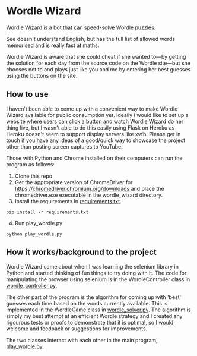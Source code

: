 # Wordle Wizard

Wordle Wizard is a bot that can speed-solve Wordle puzzles.

See doesn't understand English, but has the full list of allowed words memorised and is really fast at maths.

Wordle Wizard is aware that she could cheat if she wanted to—by getting the solution for each day from the source code on the Wordle site—but she chooses not to and plays just like you and me by entering her best guesses using the buttons on the site.

## How to use

I haven't been able to come up with a convenient way to make Wordle Wizard available for public consumption yet. Ideally I would like to set up a website where users can click a button and watch Wordle Wizard do her thing live, but I wasn't able to do this easily using Flask on Heroku as Heroku doesn't seem to support display servers like xvfb. Please get in touch if you have any ideas of a good/quick way to showcase the project other than posting screen captures to YouTube.

Those with Python and Chrome installed on their computers can run the program as follows:

1. Clone this repo
2. Get the appropriate version of ChromeDriver for https://chromedriver.chromium.org/downloads and place the chromedriver.exe executable in the wordle_wizard directory.
3. Install the requirements in [requirements.txt](wordle_wizard/requirements.txt).
```
pip install -r requirements.txt
```
4. Run play_wordle.py
```
python play_wordle.py
```

## How it works/background to the project

Wordle Wizard came about when I was learning the selenium library in Python and started thinking of fun things to try doing with it. The code for manipulating the browser using selenium is in the WordleController class in [wordle_controller.py](wordle_wizard/wordle_controller.py).

The other part of the program is the algorithm for coming up with 'best' guesses each time based on the words currently available. This is implemented in the WordleGame class in [wordle_solver.py](wordle_wizard/wordle_solver.py). The algorithm is simply my best attempt at an efficient Wordle strategy and I created any rigourous tests or proofs to demonstrate that it is optimal, so I would welcome and feedback or suggestions for improvements.

The two classes interact with each other in the main program, [play_wordle.py](play_wordle.py).